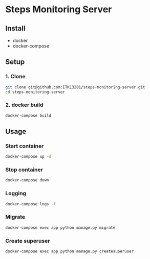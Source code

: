 # Steps Monitoring Server

## Install

- docker
- docker-compose

## Setup

### 1. Clone

```bash
git clone git@github.com:ITK13201/steps-monitoring-server.git
cd steps-monitoring-server
```

### 2. docker build

```bash
docker-compose build
```

## Usage

### Start container

```bash
docker-compose up -d
```

### Stop container

```bash
docker-compose down
```

### Logging

```bash
docker-compose logs -f
```

### Migrate

```bash
docker-compose exec app python manage.py migrate
```

### Create superuser

```bash
docker-compose exec app python manage.py createsuperuser
```
